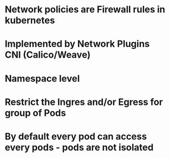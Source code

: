 # Network policies are Firewall rules in kubernetes
# Implemented by Network Plugins CNI (Calico/Weave)
# Namespace level
# Restrict the Ingres and/or Egress for group of Pods
# By default every pod can access every pods - pods are not isolated
